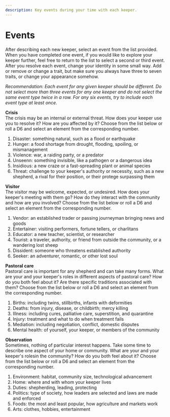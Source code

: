 ```yaml
---
description: Key events during your time with each keeper.
---
```


# Events

After describing each new keeper, select an event from the list provided. When you have completed one event, if you would like to explore your keeper further, feel free to return to the list to select a second or third event. After you resolve each event, change your identity in some small way. Add or remove or change a trait, but make sure you always have three to seven traits, or change your appearance somehow.

_Recommendation: Each event for any given keeper should be different. Do not select more than three events for any one keeper and do not select the same event type twice in a row. For any six events, try to include each event type at least once._

**Crisis**  
The crisis may be an internal or external threat. How does your keeper use you to resolve it? How are you affected by it? Choose from the list below or roll a D6 and select an element from the corresponding number.

1. Disaster: something natural, such as a flood or earthquake
2. Hunger: a food shortage from drought, flooding, spoiling, or mismanagement
3. Violence: war, a raiding party, or a predator
4. Unseenn: something invisible, like a pathogen or a dangerous idea
5. Insidious: a new craze or a fast-spreading plant or animal species
6. Threat: challenge to your keeper's authority or necessity, such as a new shepherd, a rival for their position, or their protege surpassing them

**Visitor**  
The visitor may be welcome, expected, or undesired. How does your keeper's meeting with them go? How do they interact with the community and how are you involved? Choose from the list below or roll a D6 and select an element from the corresponding number.

1. Vendor: an established trader or passing journeyman bringing news and goods
2. Entertainer: visiting performers, fortune tellers, or charlitans
3. Educator: a new teacher, scientist, or researcher
4. Tourist: a traveler, authority, or friend from outside the community, or a wandering lost sheep
5. Dissident: someone who threatens established authority
6. Seeker: an adventurer, romantic, or other lost soul

**Pastoral care**  
Pastoral care is important for any shepherd and can take many forms. What are your and your keeper's roles in different aspects of pastoral care? How do you both feel about it? Are there specific traditions associated with them? Choose from the list below or roll a D6 and select an element from the corresponding number.

1. Births: including twins, stillbirths, infants with deformities
2. Deaths: from injury, disease, or childbirth; mercy killing
3. Illness: including cures, palliative care, superstition, and quarantine
4. Injury: treatment and what to do when treatment fails
5. Mediation: including negotiation, conflict, domestic disputes
6. Mental health: of yourself, your keeper, or members of the community

**Observation**  
Sometimes, nothing of particular interest happens. Take some time to describe one aspect of your home or community. What are your and your keeper's rolesin the community? How do you both feel about it? Choose from the list below or roll a D6 and select an element from the corresponding number.

1. Environment: habitat, community size, technological advancement
2. Home: where and with whom your keeper lives
3. Duties: shepherding, leading, protecting
4. Politics: type of society, how leaders are selected and laws are made and enforced
5. Foods: the most and least popular, how agriculture and markets work
6. Arts: clothes, hobbies, entertainment

